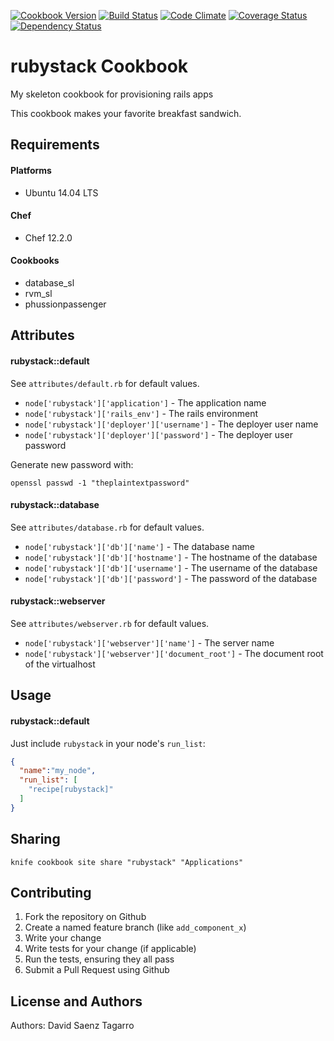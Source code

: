 [![Cookbook Version](https://img.shields.io/cookbook/v/rubystack.svg)](https://community.opscode.com/cookbooks/rubystack)
[![Build Status](https://travis-ci.org/dsaenztagarro/rubystack.svg?branch=master)](https://travis-ci.org/dsaenztagarro/rubystack)
[![Code Climate](https://codeclimate.com/github/dsaenztagarro/rubystack/badges/gpa.svg)](https://codeclimate.com/github/dsaenztagarro/rubystack)
[![Coverage Status](https://coveralls.io/repos/dsaenztagarro/rubystack/badge.svg?branch=master&service=github)](https://coveralls.io/github/dsaenztagarro/rubystack?branch=master)
[![Dependency Status](https://gemnasium.com/dsaenztagarro/rubystack.svg)](https://gemnasium.com/dsaenztagarro/rubystack)

rubystack Cookbook
=================

My skeleton cookbook for provisioning rails apps

This cookbook makes your favorite breakfast sandwich.

Requirements
------------

#### Platforms
- Ubuntu 14.04 LTS

#### Chef
- Chef 12.2.0

#### Cookbooks
- database_sl
- rvm_sl
- phussionpassenger

Attributes
----------

#### rubystack::default

See `attributes/default.rb` for default values.

* `node['rubystack']['application']` - The application name
* `node['rubystack']['rails_env']` - The rails environment
* `node['rubystack']['deployer']['username']` - The deployer user name
* `node['rubystack']['deployer']['password']` - The deployer user password

Generate new password with:

```
openssl passwd -1 "theplaintextpassword"
```

#### rubystack::database

See `attributes/database.rb` for default values.

* `node['rubystack']['db']['name']` - The database name
* `node['rubystack']['db']['hostname']` - The hostname of the database
* `node['rubystack']['db']['username']` - The username of the database
* `node['rubystack']['db']['password']` - The password of the database

#### rubystack::webserver

See `attributes/webserver.rb` for default values.

* `node['rubystack']['webserver']['name']` - The server name
* `node['rubystack']['webserver']['document_root']` - The document root of the virtualhost

Usage
-----

#### rubystack::default

Just include `rubystack` in your node's `run_list`:

```json
{
  "name":"my_node",
  "run_list": [
    "recipe[rubystack]"
  ]
}
```

Sharing
-------

```
knife cookbook site share "rubystack" "Applications"
```

Contributing
------------
1. Fork the repository on Github
2. Create a named feature branch (like `add_component_x`)
3. Write your change
4. Write tests for your change (if applicable)
5. Run the tests, ensuring they all pass
6. Submit a Pull Request using Github

License and Authors
-------------------
Authors: David Saenz Tagarro
